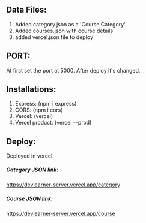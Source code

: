 ## Data Files:
1. Added category.json as a 'Course Category'
2. Added courses.json with course details
3. added vercel.json file to deploy

## PORT:
At first set the port at 5000.
After deploy it's changed.

## Installations:
1. Express: (npm i express)
2. CORS: (npm i cors)
3. Vercel: (vercel)
4. Vercel product: (vercel --prod)

## Deploy: 
Deployed in vercel.
##### Category JSON link:
https://devlearner-server.vercel.app/category

##### Course JSON link:
https://devlearner-server.vercel.app/course